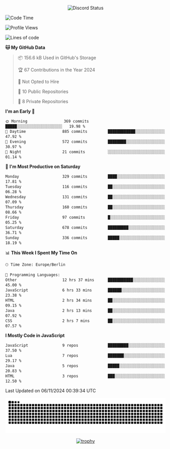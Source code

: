 <!-- Discord Status -->
<p align="center">
  <img src="https://lanyard.cnrad.dev/api/531896089096486922?borderRadius=30px" alt="Discord Status" />
</p>

<!--START_SECTION:waka-->
![Code Time](http://img.shields.io/badge/Code%20Time-990%20hrs%209%20mins-blue)

![Profile Views](http://img.shields.io/badge/Profile%20Views-3-blue)

![Lines of code](https://img.shields.io/badge/From%20Hello%20World%20I%27ve%20Written-3.0%20million%20lines%20of%20code-blue)

**🐱 My GitHub Data** 

> 📦 156.6 kB Used in GitHub's Storage 
 > 
> 🏆 67 Contributions in the Year 2024
 > 
> 🚫 Not Opted to Hire
 > 
> 📜 10 Public Repositories 
 > 
> 🔑 8 Private Repositories 
 > 
**I'm an Early 🐤** 

```text
🌞 Morning                369 commits         █████░░░░░░░░░░░░░░░░░░░░   19.98 % 
🌆 Daytime                885 commits         ████████████░░░░░░░░░░░░░   47.92 % 
🌃 Evening                572 commits         ████████░░░░░░░░░░░░░░░░░   30.97 % 
🌙 Night                  21 commits          ░░░░░░░░░░░░░░░░░░░░░░░░░   01.14 % 
```
📅 **I'm Most Productive on Saturday** 

```text
Monday                   329 commits         ████░░░░░░░░░░░░░░░░░░░░░   17.81 % 
Tuesday                  116 commits         ██░░░░░░░░░░░░░░░░░░░░░░░   06.28 % 
Wednesday                131 commits         ██░░░░░░░░░░░░░░░░░░░░░░░   07.09 % 
Thursday                 160 commits         ██░░░░░░░░░░░░░░░░░░░░░░░   08.66 % 
Friday                   97 commits          █░░░░░░░░░░░░░░░░░░░░░░░░   05.25 % 
Saturday                 678 commits         █████████░░░░░░░░░░░░░░░░   36.71 % 
Sunday                   336 commits         █████░░░░░░░░░░░░░░░░░░░░   18.19 % 
```


📊 **This Week I Spent My Time On** 

```text
🕑︎ Time Zone: Europe/Berlin

💬 Programming Languages: 
Other                    12 hrs 37 mins      ███████████░░░░░░░░░░░░░░   45.00 % 
JavaScript               6 hrs 33 mins       ██████░░░░░░░░░░░░░░░░░░░   23.38 % 
HTML                     2 hrs 34 mins       ██░░░░░░░░░░░░░░░░░░░░░░░   09.15 % 
Java                     2 hrs 13 mins       ██░░░░░░░░░░░░░░░░░░░░░░░   07.92 % 
CSS                      2 hrs 7 mins        ██░░░░░░░░░░░░░░░░░░░░░░░   07.57 % 
```

**I Mostly Code in JavaScript** 

```text
JavaScript               9 repos             █████████░░░░░░░░░░░░░░░░   37.50 % 
Lua                      7 repos             ███████░░░░░░░░░░░░░░░░░░   29.17 % 
Java                     5 repos             █████░░░░░░░░░░░░░░░░░░░░   20.83 % 
HTML                     3 repos             ███░░░░░░░░░░░░░░░░░░░░░░   12.50 % 
```




 Last Updated on 06/11/2024 00:39:34 UTC
<!--END_SECTION:waka-->

<!-- GitHub Contribution Snake -->
<p align="center">
  <img src="https://raw.githubusercontent.com/vxnsin/vxnsin/output/github-contribution-grid-snake-dark.svg" alt="GitHub Contribution Snake" />
</p>

<!-- GitHub Trophy -->
<p align="center">
  <a href="https://github.com/ryo-ma/github-profile-trophy">
    <img src="https://github-profile-trophy.vercel.app/?username=vxnsin&theme=onedark" alt="trophy" />
  </a>
</p>
